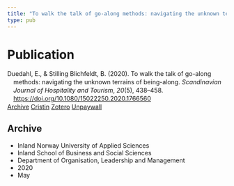 ```yaml
---
title: "To walk the talk of go-along methods: navigating the unknown terrains of being-along"
type: pub
---
```

<h1>Publication</h1>
<article id="csl-bib-container-P2LAAJUI" class="csl-bib-container">
  <div class="csl-bib-body" style="line-height: 1.35; padding-left: 1em; text-indent:-1em;">
  <div class="csl-entry">Duedahl, E., &amp; Stilling Blichfeldt, B. (2020). To walk the talk of go-along methods: navigating the unknown terrains of being-along. <i>Scandinavian Journal of Hospitality and Tourism</i>, <i>20</i>(5), 438&#x2013;458. <a href="https://doi.org/10.1080/15022250.2020.1766560">https://doi.org/10.1080/15022250.2020.1766560</a></div>
</div>
  <div class="csl-bib-buttons">
    <a href="#taxonomy-article-P2LAAJUI" class="csl-bib-button">Archive</a>
    <a href="https://app.cristin.no/results/show.jsf?id=1811262" alt="Cristin URL" class="csl-bib-button">Cristin</a>
    <a href="http://zotero.org/groups/5022929/items/P2LAAJUI" alt="Zotero URL" class="csl-bib-button">Zotero</a>
    <a href="https://www.tandfonline.com/doi/pdf/10.1080/15022250.2020.1766560?needAccess=true" class="csl-bib-button">Unpaywall</a>
  </div>
  <div id="csl-bib-meta-container-P2LAAJUI"></div>
</article>
<div id="csl-bib-meta-P2LAAJUI" class="csl-bib-meta">
  <article id="taxonomy-article-P2LAAJUI" class="taxonomy-article">
    <h1>Archive</h1>
    <ul>
      <li>Inland Norway University of Applied Sciences</li>
      <li>Inland School of Business and Social Sciences</li>
      <li>Department of Organisation, Leadership and Management</li>
      <li>2020</li>
      <li>May</li>
    </ul>
  </article>
</div>
